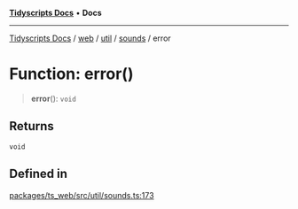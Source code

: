 [**Tidyscripts Docs**](../../../../../../../README.md) • **Docs**

***

[Tidyscripts Docs](../../../../../../../globals.md) / [web](../../../../../README.md) / [util](../../../README.md) / [sounds](../README.md) / error

# Function: error()

> **error**(): `void`

## Returns

`void`

## Defined in

[packages/ts\_web/src/util/sounds.ts:173](https://github.com/sheunaluko/tidyscripts/blob/master/packages/ts_web/src/util/sounds.ts#L173)
